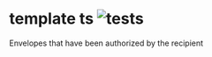 # template ts ![tests](https://github.com/ssc-hermes/envelope/actions/workflows/nodejs.yml/badge.svg)

Envelopes that have been authorized by the recipient
